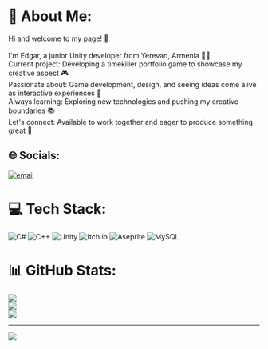 # 💫 About Me:
Hi and welcome to my page! 👋<br><br>I'm Edgar, a junior Unity developer from Yerevan, Armenia 👨‍💻<br>Current project: Developing a timekiller portfolio game to showcase my creative aspect 🎮<br>Passionate about: Game development, design, and seeing ideas come alive as interactive experiences 🎨<br>Always learning: Exploring new technologies and pushing my creative boundaries 📚<br>Let's connect: Available to work together and eager to produce something great 🤝


## 🌐 Socials:
[![email](https://img.shields.io/badge/Email-D14836?logo=gmail&logoColor=white)](mailto:gazaryanedgar64@gmail.com) 

# 💻 Tech Stack:
![C#](https://img.shields.io/badge/c%23-%23239120.svg?style=for-the-badge&logo=csharp&logoColor=white) ![C++](https://img.shields.io/badge/c++-%2300599C.svg?style=for-the-badge&logo=c%2B%2B&logoColor=white) ![Unity](https://img.shields.io/badge/unity-%23000000.svg?style=for-the-badge&logo=unity&logoColor=white) ![Itch.io](https://img.shields.io/badge/Itch-%23FF0B34.svg?style=for-the-badge&logo=Itch.io&logoColor=white) ![Aseprite](https://img.shields.io/badge/Aseprite-FFFFFF?style=for-the-badge&logo=Aseprite&logoColor=#7D929E) ![MySQL](https://img.shields.io/badge/mysql-4479A1.svg?style=for-the-badge&logo=mysql&logoColor=white)
# 📊 GitHub Stats:
![](https://github-readme-stats.vercel.app/api?username=AverageGD&theme=discord_old_blurple&hide_border=false&include_all_commits=true&count_private=false)<br/>
![](https://nirzak-streak-stats.vercel.app/?user=AverageGD&theme=discord_old_blurple&hide_border=false)<br/>
![](https://github-readme-stats.vercel.app/api/top-langs/?username=AverageGD&theme=discord_old_blurple&hide_border=false&include_all_commits=true&count_private=false&layout=compact)

---
[![](https://visitcount.itsvg.in/api?id=AverageGD&icon=0&color=0)](https://visitcount.itsvg.in)

<!-- Proudly created with GPRM ( https://gprm.itsvg.in ) -->

